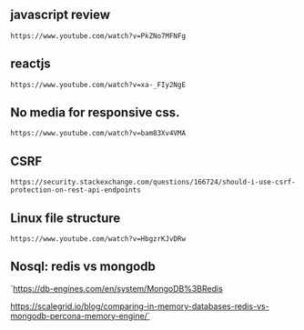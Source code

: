 ## javascript review

`https://www.youtube.com/watch?v=PkZNo7MFNFg`

## reactjs

`https://www.youtube.com/watch?v=xa-_FIy2NgE`

## No media for responsive css.

`https://www.youtube.com/watch?v=bam83Xv4VMA`

## CSRF

`https://security.stackexchange.com/questions/166724/should-i-use-csrf-protection-on-rest-api-endpoints`

## Linux file structure

`https://www.youtube.com/watch?v=HbgzrKJvDRw`

## Nosql: redis vs mongodb

`https://db-engines.com/en/system/MongoDB%3BRedis

https://scalegrid.io/blog/comparing-in-memory-databases-redis-vs-mongodb-percona-memory-engine/`
